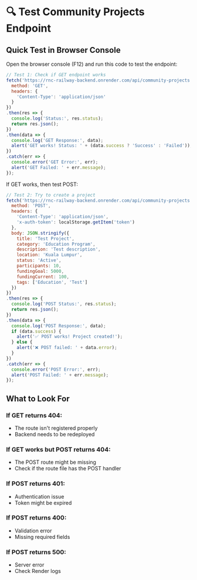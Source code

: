 # 🔍 Test Community Projects Endpoint

## Quick Test in Browser Console

Open the browser console (F12) and run this code to test the endpoint:

```javascript
// Test 1: Check if GET endpoint works
fetch('https://rnc-railway-backend.onrender.com/api/community-projects', {
  method: 'GET',
  headers: {
    'Content-Type': 'application/json'
  }
})
.then(res => {
  console.log('Status:', res.status);
  return res.json();
})
.then(data => {
  console.log('GET Response:', data);
  alert('GET works! Status: ' + (data.success ? 'Success' : 'Failed'));
})
.catch(err => {
  console.error('GET Error:', err);
  alert('GET Failed: ' + err.message);
});
```

If GET works, then test POST:

```javascript
// Test 2: Try to create a project
fetch('https://rnc-railway-backend.onrender.com/api/community-projects', {
  method: 'POST',
  headers: {
    'Content-Type': 'application/json',
    'x-auth-token': localStorage.getItem('token')
  },
  body: JSON.stringify({
    title: 'Test Project',
    category: 'Education Program',
    description: 'Test description',
    location: 'Kuala Lumpur',
    status: 'Active',
    participants: 10,
    fundingGoal: 5000,
    fundingCurrent: 100,
    tags: ['Education', 'Test']
  })
})
.then(res => {
  console.log('POST Status:', res.status);
  return res.json();
})
.then(data => {
  console.log('POST Response:', data);
  if (data.success) {
    alert('✅ POST works! Project created!');
  } else {
    alert('❌ POST failed: ' + data.error);
  }
})
.catch(err => {
  console.error('POST Error:', err);
  alert('POST Failed: ' + err.message);
});
```

## What to Look For

### If GET returns 404:
- The route isn't registered properly
- Backend needs to be redeployed

### If GET works but POST returns 404:
- The POST route might be missing
- Check if the route file has the POST handler

### If POST returns 401:
- Authentication issue
- Token might be expired

### If POST returns 400:
- Validation error
- Missing required fields

### If POST returns 500:
- Server error
- Check Render logs
